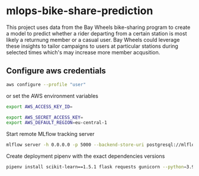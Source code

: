 # mlops-bike-share-prediction
This project uses data from the Bay Wheels bike-sharing program to create a model to predict whether a rider departing from a certain station is most likely a returnung member or a casual user. Bay Wheels could leverage these insights to tailor campaigns to users at particular stations during selected times which's may increase more member acqusition.


## Configure aws credentials
```bash
aws configure --profile "user"
```

or set the AWS environment variables
```bash
export AWS_ACCESS_KEY_ID=

export AWS_SECRET_ACCESS_KEY=
export AWS_DEFAULT_REGION=eu-central-1
```

 Start remote MLflow tracking server
 ```bash
 mlflow server -h 0.0.0.0 -p 5000 --backend-store-uri postgresql://mlflow:mlflow5000@mlflowdb.ch2aoukmao7z.eu-central-1.rds.amazonaws.com:5432/mlflow --default-artifact-root s3://mlflow-artifacts-data-store/mlflow/ --artifacts-destination s3://mlflow-artifacts-data-store/
```

Create deployment pipenv with the exact dependencies versions

```bash
pipenv install scikit-learn==1.5.1 flask requests gunicorn --python=3.9
```